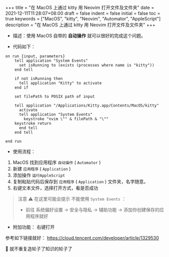 +++
title = "在 MacOS 上通过 kitty 用 Neovim 打开文件及文件夹"
date = 2021-12-11T11:28:07+08:00
draft = false
indent = false
initial = false
toc = true
keywords = ["MacOS", "kitty", "Neovim", "Automator", "AppleScript"]
description = "在 MacOS 上通过 kitty 用 Neovim 打开文件及文件夹"
+++

- 描述：使用 MacOS 自带的 **自动操作** 就可以很好的完成这个问题。

- 代码如下：

```AppleScript
on run {input, parameters}
    tell application "System Events"
      set isRunning to (exists (processes where name is "kitty"))
    end tell

    if not isRunning then
      tell application "Kitty" to activate
    end if

    set filePath to POSIX path of input

    tell application "/Applications/Kitty.app/Contents/MacOS/kitty"
      activate
      tell application "System Events"
        keystroke "nvim \"" & filePath & "\""
	keystroke return
      end tell
    end tell

end run
```

- 使用流程：

1. MacOS 找到应用程序 `自动操作` ( `Automator` )
2. 新建 `应用程序` ( `Application` )
3. 添加操作 `运行AppleScript`
4. 复制粘贴代码后保存到 `应用程序` ( `Application` ) 文件夹，名字随意。
5. 右键文本文件，选择打开方式，看是否成功

> 注意 ⚠️  在这里可能会提示 不能使用 `System Events` ：
> - 前往 系统偏好设置 -> 安全与隐私 -> 辅助功能 -> 添加你创建保存的应用程序就好

- 附加功能： 右键打开

参考如下链接就好： https://cloud.tencent.com/developer/article/1329530

🤔 就不重复造轮子了知识的轮子了
